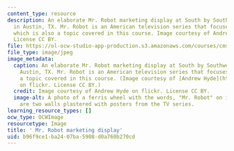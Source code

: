 ```yaml
---
content_type: resource
description: An elaborate Mr. Robot marketing display at South by Southwest (SXSW)
  in Austin, TX. Mr. Robot is an American television series that focuses on hacktivism,
  which is also a topic covered in this course. Image courtesy of Andrew Hyde on flickr.
  License CC BY.
file: https://ol-ocw-studio-app-production.s3.amazonaws.com/courses/cms-614-network-cultures-spring-2016/b96f9ce1ba2407ba5908d0a760b270cd_cms-614s16.jpg
file_type: image/jpeg
image_metadata:
  caption: An elaborate Mr. Robot marketing display at South by Southwest (SXSW) in
    Austin, TX. Mr. Robot is an American television series that focuses on hacktivism,
    a topic covered in this course. (Image courtesy of [Andrew Hyde](https://www.flickr.com/photos/bouldair/)
    on flickr. License CC BY.)
  credit: Image courtesy of Andrew Hyde on flickr. License CC BY.
  image-alt: A photo of a ferris wheel with the words, "Mr. Robot" on it. In the foreground
    are two walls plastered with posters from the TV series.
learning_resource_types: []
ocw_type: OCWImage
resourcetype: Image
title: ' Mr. Robot marketing display'
uid: b96f9ce1-ba24-07ba-5908-d0a760b270cd
---
```

